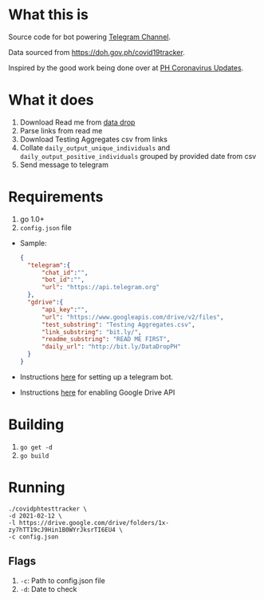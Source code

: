 # What this is

Source code for bot powering [Telegram Channel](https://t.me/covidphtesttracker).

Data sourced from https://doh.gov.ph/covid19tracker.

Inspired by the good work being done over at [PH Coronavirus Updates](https://t.me/phcoronavirus).

# What it does

1. Download Read me from [data drop](http://bit.ly/DataDropPH)
2. Parse links from read me
3. Download Testing Aggregates csv from links
4. Collate `daily_output_unique_individuals` and `daily_output_positive_individuals` grouped by provided date from csv
5. Send message to telegram

# Requirements

1. go 1.0+
2. `config.json` file

- Sample:

  ```json
  {
    "telegram":{
        "chat_id":"",
        "bot_id":"",
        "url": "https://api.telegram.org"
    },
    "gdrive":{
        "api_key":"",
        "url": "https://www.googleapis.com/drive/v2/files",
        "test_substring": "Testing Aggregates.csv",
        "link_substring": "bit.ly/",
        "readme_substring": "READ ME FIRST",
        "daily_url": "http://bit.ly/DataDropPH"
    }
  }
  ```

- Instructions [here](https://core.telegram.org/bots#3-how-do-i-create-a-bot) for setting up a telegram bot.
- Instructions [here](https://developers.google.com/drive/api/v2/enable-drive-api) for enabling Google Drive API

# Building
1. `go get -d`
2. `go build`

# Running

```
./covidphtesttracker \
-d 2021-02-12 \
-l https://drive.google.com/drive/folders/1x-zy7hTT19cJ9Hin1B0WYrJksrTI6EU4 \
-c config.json
```

## Flags

1. `-c`: Path to config.json file
2. `-d`: Date to check
